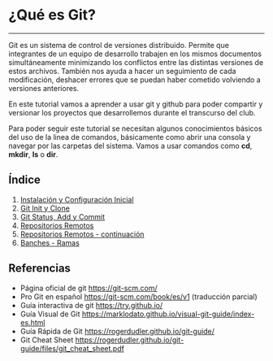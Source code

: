 # ¿Qué es Git?
---

Git es un sistema de control de versiones distribuido. Permite que integrantes de un equipo de desarrollo trabajen en los mismos documentos simultáneamente minimizando los conflictos entre las distintas versiones de estos archivos.
También nos ayuda a hacer un seguimiento de cada modificación, deshacer errores que se puedan haber cometido volviendo a versiones anteriores.

En este tutorial vamos a aprender a usar git y github para poder compartir y versionar los proyectos que desarrollemos durante el transcurso del club.

Para poder seguir este tutorial se necesitan algunos conocimientos básicos del uso de la linea de comandos, básicamente como abrir una consola y navegar por las carpetas del sistema.
Vamos a usar comandos como **cd**, **mkdir**, **ls** o **dir**.

## Índice
1. [Instalación y Configuración Inicial](instalacion-configuracion)
2. [Git Init y Clone](git-init-clone)
3. [Git Status, Add y Commit](haciendo-cambios)
4. [Repositorios Remotos](repositorio-remoto)
5. [Repositorios Remotos - continuación](repositorio-remoto-2)
6. [Banches - Ramas](branches)

## Referencias
- Página oficial de git https://git-scm.com/
- Pro Git en español https://git-scm.com/book/es/v1 (traducción parcial)
- Guía interactiva de git https://try.github.io/
- Guía Visual de Git https://marklodato.github.io/visual-git-guide/index-es.html
- Guía Rápida de Git https://rogerdudler.github.io/git-guide/
- Git Cheat Sheet https://rogerdudler.github.io/git-guide/files/git_cheat_sheet.pdf
